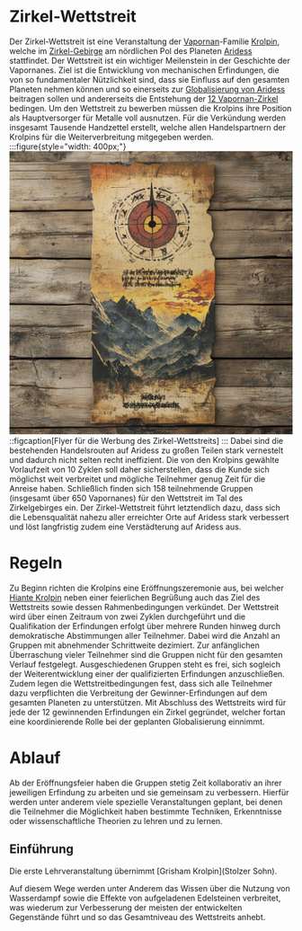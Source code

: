 
# Zirkel-Wettstreit

Der Zirkel-Wettstreit ist eine Veranstaltung der [Vapornan](/content/Volk_/Vapornane/index.md)-Familie [Krolpin](/content/Volk_/Vapornane/Politik/Familie_/Krolpin_Zirkelgruender/index.md), welche im [Zirkel-Gebirge](/content/Himmelskoerper_/Aridess/Kontinent_/Unol/Gebirge_Zirkelgebirge/index.md) am nördlichen Pol des Planeten [Aridess](/content/Himmelskoerper_/Aridess/index.md) stattfindet.
Der Wettstreit ist ein wichtiger Meilenstein in der Geschichte der Vapornanes.
Ziel ist die Entwicklung von mechanischen Erfindungen, die von so fundamentaler Nützlichkeit sind, dass sie Einfluss auf den gesamten Planeten nehmen können und so einerseits zur [Globalisierung von Aridess](../Globalisierung-Aridess.md) beitragen sollen und andererseits die Entstehung der [12 Vapornan-Zirkel](/content/Volk_/Vapornane/Politik/Zirkel_/index.md) bedingen.
Um den Wettstreit zu bewerben müssen die Krolpins ihre Position als Hauptversorger für Metalle voll ausnutzen.
Für die Verkündung werden insgesamt Tausende Handzettel erstellt, welche allen Handelspartnern der Krolpins für die Weiterverbreitung mitgegeben werden.
:::figure{style="width: 400px;"}
![Flyer für die Werbung des Zirkel-Wettstreits](./images/Flyer_Werbung.png)
::figcaption[Flyer für die Werbung des Zirkel-Wettstreits]
:::
Dabei sind die bestehenden Handelsrouten auf Aridess zu großen Teilen stark vernestelt und dadurch nicht selten recht ineffizient.
Die von den Krolpins gewählte Vorlaufzeit von 10 Zyklen soll daher sicherstellen, dass die Kunde sich möglichst weit verbreitet und mögliche Teilnehmer genug Zeit für die Anreise haben.
Schließlich finden sich 158 teilnehmende Gruppen (insgesamt über 650 Vapornanes) für den Wettstreit im Tal des Zirkelgebirges ein.
Der Zirkel-Wettstreit führt letztendlich dazu, dass sich die Lebensqualität nahezu aller erreichter Orte auf Aridess stark verbessert und löst langfristig zudem eine Verstädterung auf Aridess aus.

# Regeln
Zu Beginn richten die Krolpins eine Eröffnungszeremonie aus, bei welcher [Hiante Krolpin](/content/Volk_/Vapornane/Politik/Familie_/Krolpin_Zirkelgruender/Charakter_/Hiante-Krolpin/index.md) neben einer feierlichen Begrüßung auch das Ziel des Wettstreits sowie dessen Rahmenbedingungen verkündet.
Der Wettstreit wird über einen Zeitraum von zwei Zyklen durchgeführt und die Qualifikation der Erfindungen erfolgt über mehrere Runden hinweg durch demokratische Abstimmungen aller Teilnehmer.
Dabei wird die Anzahl an Gruppen mit abnehmender Schrittweite dezimiert.
Zur anfänglichen Überraschung vieler Teilnehmer sind die Gruppen nicht für den gesamten Verlauf festgelegt.
Ausgeschiedenen Gruppen steht es frei, sich sogleich der Weiterentwicklung einer der qualifizierten Erfindungen anzuschließen.
Zudem legen die Wettstreitbedingungen fest, dass sich alle Teilnehmer dazu verpflichten die Verbreitung der Gewinner-Erfindungen auf dem gesamten Planeten zu unterstützen.
Mit Abschluss des Wettstreits wird für jede der 12 gewinnenden Erfindungen ein Zirkel gegründet, welcher fortan eine koordinierende Rolle bei der geplanten Globalisierung einnimmt.

# Ablauf
Ab der Eröffnungsfeier haben die Gruppen stetig Zeit kollaborativ an ihrer jeweiligen Erfindung zu arbeiten und sie gemeinsam zu verbessern.
Hierfür werden unter anderem viele spezielle Veranstaltungen geplant, bei denen die Teilnehmer die Möglichkeit haben bestimmte Techniken, Erkenntnisse oder wissenschaftliche Theorien zu lehren und zu lernen.

## Einführung
Die erste Lehrveranstaltung übernimmt [Grisham Krolpin](Stolzer Sohn).


Auf diesem Wege werden unter Anderem das Wissen über die Nutzung von Wasserdampf sowie die Effekte von aufgeladenen Edelsteinen verbreitet, was wiederum zur Verbesserung der meisten der entwickelten Gegenstände führt und so das Gesamtniveau des Wettstreits anhebt.